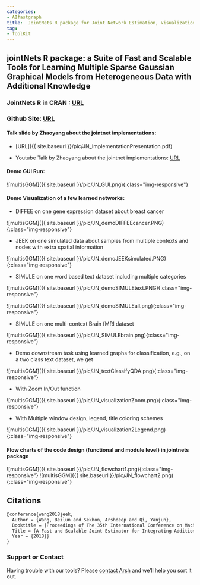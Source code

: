 ```yaml
---
categories:
- AIfastgraph
title:  JointNets R package for Joint Network Estimation, Visualization, Simulation and Evaluation from Heterogeneous Samples 
tag:
- ToolKit
---
```



## jointNets R package: a Suite of Fast and Scalable Tools for Learning Multiple Sparse Gaussian Graphical Models from Heterogeneous Data with Additional Knowledge


### JointNets R in CRAN : [URL](https://cran.r-project.org/web/packages/JointNets/index.html)


### Github Site: [URL](https://github.com/QData/JointNets) 

#### Talk slide by Zhaoyang about the jointnet implementations: 

- [URL]({{ site.baseurl }}/pic/JN_ImplementationPresentation.pdf)

- Youtube Talk by Zhaoyang about the jointnet implementations: [URL](https://www.youtube.com/watch?v=yILxbWSFq5g)


####  Demo GUI Run: 

![multisGGM]({{ site.baseurl }}/pic/JN_GUI.png){:class="img-responsive"}

####  Demo Visualization of a few learned networks: 

+ DIFFEE on one gene expression dataset about breast cancer 

![multisGGM]({{ site.baseurl }}/pic/JN_demoDIFFEEcancer.PNG){:class="img-responsive"}


- JEEK on one simulated data about samples from multiple contexts and nodes with extra spatial information 

![multisGGM]({{ site.baseurl }}/pic/JN_demoJEEKsimulated.PNG){:class="img-responsive"}

- SIMULE on one word based text dataset including multiple categories 

![multisGGM]({{ site.baseurl }}/pic/JN_demoSIMULEtext.PNG){:class="img-responsive"}

![multisGGM]({{ site.baseurl }}/pic/JN_demoSIMULEall.png){:class="img-responsive"}


- SIMULE on one multi-context Brain fMRI dataset

![multisGGM]({{ site.baseurl }}/pic/JN_SIMULEbrain.png){:class="img-responsive"}


- Demo downstream task using learned graphs for classification, e.g., on a two class text dataset, we get 

![multisGGM]({{ site.baseurl }}/pic/JN_textClassifyQDA.png){:class="img-responsive"}

- With Zoom In/Out function 

![multisGGM]({{ site.baseurl }}/pic/JN_visualizationZoom.png){:class="img-responsive"}


- With Multiple window design, legend, title coloring schemes  

![multisGGM]({{ site.baseurl }}/pic/JN_visualization2Legend.png){:class="img-responsive"}


#### Flow charts of the code design (functional and module level) in jointnets package 

![multisGGM]({{ site.baseurl }}/pic/JN_flowchart1.png){:class="img-responsive"}
![multisGGM]({{ site.baseurl }}/pic/JN_flowchart2.png){:class="img-responsive"}


## Citations

```latex
@conference{wang2018jeek,
  Author = {Wang, Beilun and Sekhon, Arshdeep and Qi, Yanjun},
  Booktitle = {Proceedings of The 35th International Conference on Machine Learning (ICML)},
  Title = {A Fast and Scalable Joint Estimator for Integrating Additional Knowledge in Learning Multiple Related Sparse Gaussian Graphical Models},
  Year = {2018}}
}
```



### Support or Contact

Having trouble with our tools? Please    [contact Arsh](mailto:as5cu@virginia.edu) and we’ll help you sort it out.
